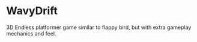 # WavyDrift
 3D Endless platformer game similar to flappy bird, but with extra gameplay mechanics and feel.
